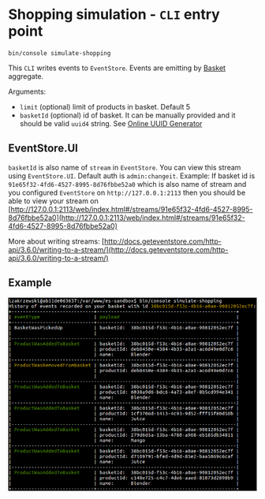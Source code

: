# Shopping simulation - `CLI` entry point

```
bin/console simulate-shopping
```

This `CLI` writes events to `EventStore`. Events are emitting by [Basket](domain-model.md#aggregate) aggregate.

Arguments:
- `limit` (optional) limit of products in basket. Default 5
- `basketId` (optional) id of basket. It can be manually provided and it should be valid `uuid4` string. See [Online UUID Generator](https://www.uuidgenerator.net/)

## EventStore.UI

`basketId` is also name of `stream` in `EventStore`. 
You can view this stream using `EventStore.UI`. Default auth is `admin:changeit`.
Example: 
If basket id is `91e65f32-4fd6-4527-8995-8d76fbbe52a0` which is also name of stream and you configured `EventStore` on `http://127.0.0.1:2113` 
then you should be able to view your stream on [http://127.0.0.1:2113/web/index.html#/streams/91e65f32-4fd6-4527-8995-8d76fbbe52a0](http://127.0.0.1:2113/web/index.html#/streams/91e65f32-4fd6-4527-8995-8d76fbbe52a0)

More about writing streams: [http://docs.geteventstore.com/http-api/3.6.0/writing-to-a-stream/](http://docs.geteventstore.com/http-api/3.6.0/writing-to-a-stream/)

## Example
![](simulate-shopping1.png)